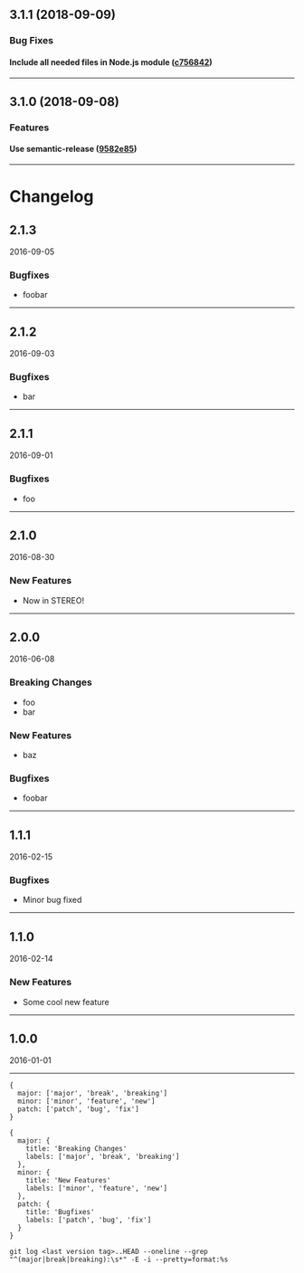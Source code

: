 ## 3.1.1 (2018-09-09)

### Bug Fixes


#### Include all needed files in Node.js module ([c756842](https://github.com/sealsystems/node-request-service/commit/c756842))



---

## 3.1.0 (2018-09-08)

### Features


#### Use semantic-release ([9582e85](https://github.com/sealsystems/node-request-service/commit/9582e85))



---

# Changelog

## <a name="2-1-3"></a>2.1.3

2016-09-05

### Bugfixes

- foobar

---

## <a name="2-1-2"></a>2.1.2

2016-09-03

### Bugfixes

- bar

---

## <a name="2-1-1"></a>2.1.1

2016-09-01

### Bugfixes

- foo

---

## <a name="2-1-0"></a>2.1.0

2016-08-30

### New Features

- Now in STEREO!

---

## <a name="2-0-0"></a>2.0.0

2016-06-08

### Breaking Changes

- foo
- bar

### New Features

- baz

### Bugfixes

- foobar

---

## <a name="1-1-1"></a>1.1.1

2016-02-15

### Bugfixes

- Minor bug fixed

---

## <a name="1-1-0"></a>1.1.0

2016-02-14

### New Features

- Some cool new feature

---

## <a name="1-0-0"></a>1.0.0

2016-01-01

---

```
{
  major: ['major', 'break', 'breaking']
  minor: ['minor', 'feature', 'new']
  patch: ['patch', 'bug', 'fix']
}

{
  major: {
    title: 'Breaking Changes'
    labels: ['major', 'break', 'breaking']
  },
  minor: {
    title: 'New Features'
    labels: ['minor', 'feature', 'new']
  },
  patch: {
    title: 'Bugfixes'
    labels: ['patch', 'bug', 'fix']
  }
}

git log <last version tag>..HEAD --oneline --grep "^(major|break|breaking):\s*" -E -i --pretty=format:%s
```
